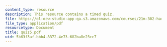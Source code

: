 ```yaml
---
content_type: resource
description: This resource contains a timed quiz.
file: https://ol-ocw-studio-app-qa.s3.amazonaws.com/courses/21m-302-harmony-and-counterpoint-ii-spring-2005/5b63f3afbbb483724e73682ba8e23cc7_quiz5.pdf
file_type: application/pdf
resourcetype: Document
title: quiz5.pdf
uid: 5b63f3af-bbb4-8372-4e73-682ba8e23cc7
---
```

